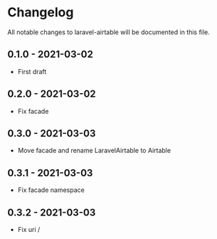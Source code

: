 # Changelog

All notable changes to laravel-airtable will be documented in this file.

## 0.1.0 - 2021-03-02

- First draft

## 0.2.0 - 2021-03-02

- Fix facade

## 0.3.0 - 2021-03-03

- Move facade and rename LaravelAirtable to Airtable

## 0.3.1 - 2021-03-03

- Fix facade namespace

## 0.3.2 - 2021-03-03

- Fix uri /

